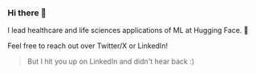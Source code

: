 ### Hi there 👋

I lead healthcare and life sciences applications of ML at Hugging Face. 🤗

Feel free to reach out over Twitter/X or LinkedIn!

> But I hit you up on LinkedIn and didn't hear back :) 

<!--
**katielink/katielink** is a ✨ _special_ ✨ repository because its `README.md` (this file) appears on your GitHub profile.

Here are some ideas to get you started:

- 🔭 I’m currently working on ...
- 🌱 I’m currently learning ...
- 👯 I’m looking to collaborate on ...
- 🤔 I’m looking for help with ...
- 💬 Ask me about ...
- 📫 How to reach me: ...
- 😄 Pronouns: ...
- ⚡ Fun fact: ...
-->

